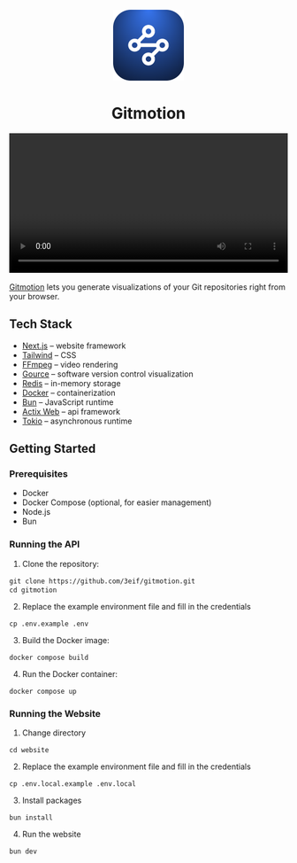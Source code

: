 <p align="center">
  <img src="/website/public/gitmotion.png" height="128">
  <h1 align="center">Gitmotion</h1>
</p>

<p align="center">
  <video width="100%" controls>
    <source src="/website/public/gitmotion.app.mp4" type="video/mp4">
    Your browser does not support the video tag.
  </video>
</p>

[Gitmotion](https://gitmotion.app/) lets you generate visualizations of your Git repositories right from your browser.

## Tech Stack

- [Next.js](https://nextjs.org/) – website framework
- [Tailwind](https://tailwindcss.com/) – CSS
- [FFmpeg](https://ffmpeg.org/) – video rendering
- [Gource](https://gource.io/) – software version control visualization
- [Redis](https://redis.io/) – in-memory storage
- [Docker](https://www.docker.com/) – containerization
- [Bun](https://bun.sh/) – JavaScript runtime
- [Actix Web](https://actix.rs/) – api framework
- [Tokio](https://tokio.rs/) – asynchronous runtime

## Getting Started

### Prerequisites

- Docker
- Docker Compose (optional, for easier management)
- Node.js
- Bun

### Running the API

1. Clone the repository:

```
git clone https://github.com/3eif/gitmotion.git
cd gitmotion
```

2. Replace the example environment file and fill in the credentials

```
cp .env.example .env
```

3. Build the Docker image:

```
docker compose build
```

4. Run the Docker container:

```
docker compose up
```

### Running the Website

1. Change directory

```
cd website
```

2. Replace the example environment file and fill in the credentials

```
cp .env.local.example .env.local
```

3. Install packages

```
bun install
```

4. Run the website

```
bun dev
```
